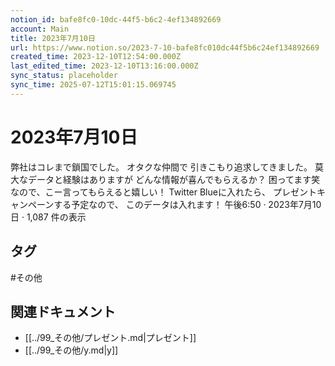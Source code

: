 ```yaml
---
notion_id: bafe8fc0-10dc-44f5-b6c2-4ef134892669
account: Main
title: 2023年7月10日
url: https://www.notion.so/2023-7-10-bafe8fc010dc44f5b6c24ef134892669
created_time: 2023-12-10T12:54:00.000Z
last_edited_time: 2023-12-10T13:16:00.000Z
sync_status: placeholder
sync_time: 2025-07-12T15:01:15.069745
---
```

# 2023年7月10日

弊社はコレまで鎖国でした。
オタクな仲間で
引きこもり追求してきました。
莫大なデータと経験はありますが
どんな情報が喜んでもらえるか？
困ってます笑
なので、こー言ってもらえると嬉しい！
Twitter Blueに入れたら、
プレゼントキャンペーンする予定なので、
このデータは入れます！
午後6:50 · 2023年7月10日
·
1,087
件の表示

## タグ

#その他 

## 関連ドキュメント

- [[../99_その他/プレゼント.md|プレゼント]]
- [[../99_その他/y.md|y]]
